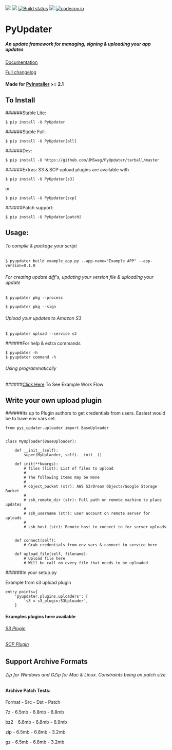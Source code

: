 [![](https://badge.fury.io/py/PyUpdater.svg)](http://badge.fury.io/py/PyUpdater)
[![](https://img.shields.io/circleci/project/JMSwag/PyUpdater.svg)](https://circleci.com/gh/JMSwag/PyUpdater)
[![Build status](https://ci.appveyor.com/api/projects/status/xb85x8ay34rwldui/branch/master?svg=true)](https://ci.appveyor.com/project/JMSwag/pyupdater/branch/master)
[![](https://requires.io/github/JMSwag/PyUpdater/requirements.svg?branch=master)](https://requires.io/github/JMSwag/PyUpdater/requirements/?branch=master)
[![codecov.io](http://codecov.io/github/JMSwag/PyUpdater/coverage.svg?branch=master)](http://codecov.io/github/JMSwag/PyUpdater?branch=master)

# PyUpdater
##### An update framework for managing, signing & uploading your app updates
[Documentation](http://docs.pyupdater.com)


[Full changelog](https://github.com/JMSwag/PyUpdater/blob/master/changelog.txt)

#### Made for [PyInstaller](http://www.pyinstaller.org) >= 2.1


## To Install

######Stable Lite:

    $ pip install -U PyUpdater

######Stable Full:

    $ pip install -U PyUpdater[all]

######Dev:

    $ pip install -U https://github.com/JMSwag/PyUpdater/tarball/master

######Extras: S3 & SCP upload plugins are available with

    $ pip install -U PyUpdater[s3]

or

    $ pip install -U PyUpdater[scp]

######Patch support:

    $ pip install -U PyUpdater[patch]


## Usage:

###### To compile & package your script

    $ pyupdater build example_app.py --app-name="Example APP" --app-version=0.1.0


###### For creating update diff's, updating your version file & uploading your update

    $ pyupdater pkg --process

    $ pyupdater pkg --sign

###### Upload your updates to Amazon S3

    $ pyupdater upload --service s3


######For help & extra commands

    $ pyupdater -h
    $ pyupdater command -h


###### Using programmatically
######[Click Here](https://github.com/JMSwag/PyUpdater/tree/master/demos "Example Usage") To See Example Work Flow


## Write your own upload plugin
######Its up to Plugin authors to get credentials from users. Easiest would be to have env vars set.

    from pyi_updater.uploader import BaseUploader


    class MyUploader(BaseUploader):

        def __init__(self):
            super(MyUplaoder, self).__init__()

        def init(**kwargs):
            # files (list): List of files to upload
            #
            # The following items may be None
            #
            # object_bucket (str): AWS S3/Dream Objects/Google Storage Bucket
            #
            # ssh_remote_dir (str): Full path on remote machine to place updates
            #
            # ssh_username (str): user account on remote server for uploads
            #
            # ssh_host (str): Remote host to connect to for server uploads


        def connect(self):
            # Grab credentials from env vars & connect to service here

        def upload_file(self, filename):
            # Upload file here
            # Will be call on every file that needs to be uploaded


######In your setup.py

Example from s3 upload plugin

    entry_points={
        'pyupdater.plugins.uploaders': [
            's3 = s3_plugin:S3Uploader',
        ]


#### Examples plugins here available
###### [S3 Plugin](https://github.com/JMSwag/PyUpdater-S3-Plugin "S3 Plugin")
###### [SCP Plugin](https://github.com/JMSwag/PyUpdater-SCP-Plugin "SCP Plugin")

## Support Archive Formats
###### Zip for Windows and GZip for Mac & Linux.  Constraints being on patch size.

#### Archive Patch Tests:
Format  -  Src  -  Dst  -  Patch

7z - 6.5mb - 6.8mb -  6.8mb

bz2 - 6.6mb - 6.8mb - 6.9mb

zip - 6.5mb - 6.8mb - 3.2mb

gz - 6.5mb - 6.8mb - 3.2mb
